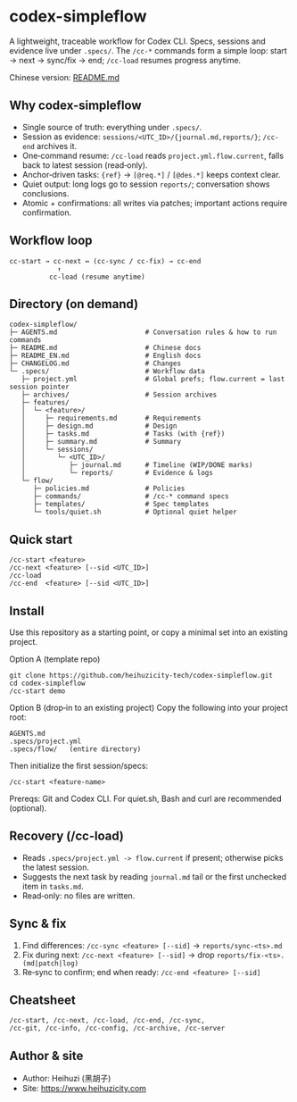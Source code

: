 # codex-simpleflow

A lightweight, traceable workflow for Codex CLI. Specs, sessions and evidence live under `.specs/`. The `/cc-*` commands form a simple loop: start → next → sync/fix → end; `/cc-load` resumes progress anytime.

Chinese version: [README.md](README.md)

## Why codex-simpleflow
- Single source of truth: everything under `.specs/`.
- Session as evidence: `sessions/<UTC_ID>/{journal.md,reports/}`; `/cc-end` archives it.
- One‑command resume: `/cc-load` reads `project.yml.flow.current`, falls back to latest session (read‑only).
- Anchor‑driven tasks: `{ref}` → `[@req.*]` / `[@des.*]` keeps context clear.
- Quiet output: long logs go to session `reports/`; conversation shows conclusions.
- Atomic + confirmations: all writes via patches; important actions require confirmation.

## Workflow loop
```
cc-start → cc-next ↔ (cc-sync / cc-fix) → cc-end
            ↑
          cc-load (resume anytime)
```

## Directory (on demand)
```
codex-simpleflow/
├─ AGENTS.md                      # Conversation rules & how to run commands
├─ README.md                      # Chinese docs
├─ README_EN.md                   # English docs
├─ CHANGELOG.md                   # Changes
└─ .specs/                        # Workflow data
   ├─ project.yml                 # Global prefs; flow.current = last session pointer
   ├─ archives/                   # Session archives
   ├─ features/
   │  └─ <feature>/
   │     ├─ requirements.md       # Requirements
   │     ├─ design.md             # Design
   │     ├─ tasks.md              # Tasks (with {ref})
   │     ├─ summary.md            # Summary
   │     └─ sessions/
   │        └─ <UTC_ID>/
   │           ├─ journal.md      # Timeline (WIP/DONE marks)
   │           └─ reports/        # Evidence & logs
   └─ flow/
      ├─ policies.md              # Policies
      ├─ commands/                # /cc-* command specs
      ├─ templates/               # Spec templates
      └─ tools/quiet.sh           # Optional quiet helper
```

## Quick start
```
/cc-start <feature>
/cc-next <feature> [--sid <UTC_ID>]
/cc-load
/cc-end  <feature> [--sid <UTC_ID>]
```

## Install
Use this repository as a starting point, or copy a minimal set into an existing project.

Option A (template repo)
```
git clone https://github.com/heihuzicity-tech/codex-simpleflow.git
cd codex-simpleflow
/cc-start demo
```

Option B (drop‑in to an existing project)
Copy the following into your project root:
```
AGENTS.md
.specs/project.yml
.specs/flow/   (entire directory)
```
Then initialize the first session/specs:
```
/cc-start <feature-name>
```
Prereqs: Git and Codex CLI. For quiet.sh, Bash and curl are recommended (optional).

## Recovery (/cc-load)
- Reads `.specs/project.yml -> flow.current` if present; otherwise picks the latest session.
- Suggests the next task by reading `journal.md` tail or the first unchecked item in `tasks.md`.
- Read‑only: no files are written.

## Sync & fix
1) Find differences: `/cc-sync <feature> [--sid]` → `reports/sync-<ts>.md`
2) Fix during next: `/cc-next <feature> [--sid]` → drop `reports/fix-<ts>.(md|patch|log)`
3) Re‑sync to confirm; end when ready: `/cc-end <feature> [--sid]`

## Cheatsheet
```
/cc-start, /cc-next, /cc-load, /cc-end, /cc-sync,
/cc-git, /cc-info, /cc-config, /cc-archive, /cc-server
```

## Author & site
- Author: Heihuzi (黑胡子)
- Site: https://www.heihuzicity.com
